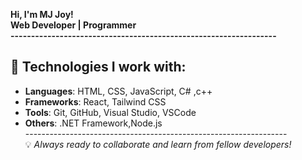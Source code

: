 
**Hi, I'm MJ Joy!** </br>
**Web Developer | Programmer**</br>
**-----------------------------------------------------------------**
## 🔧 Technologies I work with:
- **Languages**: HTML, CSS, JavaScript, C# ,c++
- **Frameworks**: React, Tailwind CSS
- **Tools**: Git, GitHub, Visual Studio, VSCode
- **Others**: .NET Framework,Node.js </br>
-----------------------------------------------------------------</br>
💡 *Always ready to collaborate and learn from fellow developers!*










